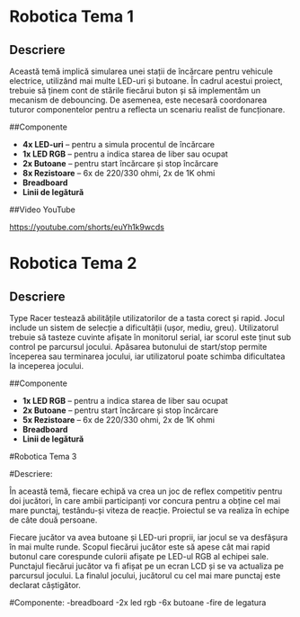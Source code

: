 # Robotica Tema 1

## Descriere

Această temă implică simularea unei stații de încărcare pentru vehicule electrice, utilizând mai multe LED-uri și butoane. În cadrul acestui proiect, trebuie să ținem cont de stările fiecărui buton și să implementăm un mecanism de debouncing. De asemenea, este necesară coordonarea tuturor componentelor pentru a reflecta un scenariu realist de funcționare.

##Componente

- **4x LED-uri** – pentru a simula procentul de încărcare
- **1x LED RGB** – pentru a indica starea de liber sau ocupat
- **2x Butoane** – pentru start încărcare și stop încărcare
- **8x Rezistoare** – 6x de 220/330 ohmi, 2x de 1K ohmi
- **Breadboard**
- **Linii de legătură**

##Video YouTube

https://youtube.com/shorts/euYh1k9wcds


# Robotica Tema 2

## Descriere

Type Racer testează abilitățile utilizatorilor de a tasta corect și rapid. Jocul include un sistem de selecție a dificultății (ușor, mediu, greu). Utilizatorul trebuie să tasteze cuvinte afișate în monitorul serial, iar scorul este ținut sub control pe parcursul jocului. Apăsarea butonului de start/stop permite începerea sau terminarea jocului, iar utilizatorul poate schimba dificultatea la inceperea jocului.

##Componente

- **1x LED RGB** – pentru a indica starea de liber sau ocupat
- **2x Butoane** – pentru start încărcare și stop încărcare
- **5x Rezistoare** – 6x de 220/330 ohmi, 2x de 1K ohmi
- **Breadboard**
- **Linii de legătură**


#Robotica Tema 3

#Descriere:

În această temă, fiecare echipă va crea un joc de reflex competitiv pentru doi jucători, în care ambii participanți vor concura pentru a obține cel mai mare punctaj, testându-și viteza de reacție. Proiectul se va realiza în echipe de câte două persoane.

Fiecare jucător va avea butoane și LED-uri proprii, iar jocul se va desfășura în mai multe runde. Scopul fiecărui jucător este să apese cât mai rapid butonul care corespunde culorii afișate pe LED-ul RGB al echipei sale. Punctajul fiecărui jucător va fi afișat pe un ecran LCD și se va actualiza pe parcursul jocului. La finalul jocului, jucătorul cu cel mai mare punctaj este declarat câștigător.

#Componente:
-breadboard
-2x led rgb
-6x butoane
-fire de legatura
